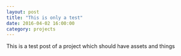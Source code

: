 ```yaml
---
layout: post
title: "This is only a test"
date: 2016-04-02 16:00:00
category: projects
---
```


This is a test post of a project which should have assets and things